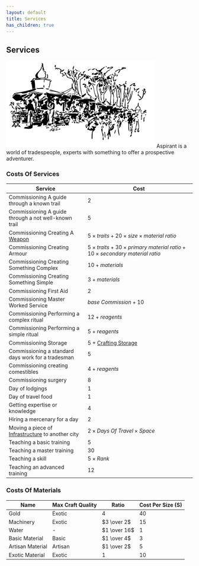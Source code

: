 ```yaml
---
layout: default
title: Services
has_children: true
---
```

## Services
![Market](Content/Market.svg)
Aspirant is a world of tradespeople, experts with something to offer a prospective adventurer. 

### Costs Of Services

| Service                                                                   | Cost                                                                                    |
| ------------------------------------------------------------------------- | --------------------------------------------------------------------------------------- |
| Commissioning A guide through a known trail                               | $2$                                                                                     |
| Commissioning A guide through a not well-known trail                      | $5$                                                                                     |
| Commissioning Creating A [Weapon](Weapons)                                | $5 \times traits + 20 \times size \times material\ ratio$                              | 
| Commissioning Creating Armour                                             | $5 \times traits + 30 \times primary\ material\ ratio + 10 \times secondary\ material\ ratio$ |
| Commissioning Creating Something Complex                                  | $10 + materials$                                                                        |
| Commissioning Creating Something Simple                                   | $3 + materials$                                                                         |
| Commissioning First Aid                                                   | $2$                                                                                     |
| Commissioning Master Worked Service                                       | $base\ Commission + 10$                                                                 |
| Commissioning Performing a complex ritual                                 | $12 + reagents$                                                                         |
| Commissioning Performing a simple ritual                                  | $5 + reagents$                                                                          |
| Commissioning Storage                                                     | $5$ + [Crafting Storage](Designing-Storage#Crafting%20Storage)                          |
| Commissioning a standard days work for a tradesman                        | $5$                                                                                     |
| Commissioning creating comestibles                                       | $4 + reagents$                                                                          |
| Commissioning surgery                                                     | $8$                                                                                     |
| Day of lodgings                                                           | $1$                                                                                     |
| Day of travel food                                                        | $1$                                                                                     |
| Getting expertise or knowledge                                            | $4$                                                                                     |
| Hiring a mercenary for a day                                              | $2$                                                                                     |
| Moving a piece of [Infrastructure](Assets#Infrastructure) to another city | $2 \times Days\ Of\ Travel \times Space$                                                |
| Teaching a basic training                                                 | $5$                                                                                     |
| Teaching a master training                                                | $30$                                                                                    |
| Teaching a skill                                                          | $5 \times Rank$                                                                         |
| Teaching an advanced training                                             | $12$                                                                                    |

### Costs Of Materials

| Name             | Max Craft Quality | Ratio        | Cost Per Size (S) |
| ---------------- | ----------------- | ------------ | ----------------- |
| Gold             | Exotic            | $4$          | $40$              |
| Machinery        | Exotic            | $3 \over 2$  | $15$              | 
| Water            | -                 | $1 \over 16$ | $1$               |
| Basic Material   | Basic             | $1 \over 4$  | $3$               |
| Artisan Material | Artisan           | $1 \over 2$  | $5$               |
| Exotic Material  | Exotic            | $1$          | $10$              |
